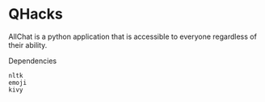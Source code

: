 # QHacks
AllChat is a python application that is accessible to everyone regardless of their ability.

Dependencies
```
nltk
emoji
kivy
```
